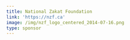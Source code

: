 ```yaml
---
title: National Zakat Foundation
link: 'https://nzf.ca'
image: /img/nzf_logo_centered_2014-07-16.png
type: sponsor
---
```


